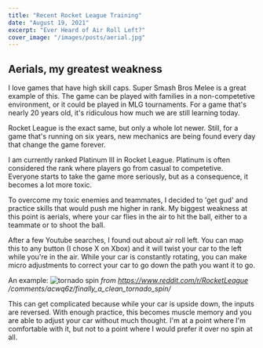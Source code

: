 ```yaml
---
title: "Recent Rocket League Training"
date: "August 19, 2021"
excerpt: "Ever Heard of Air Roll Left?"
cover_image: "/images/posts/aerial.jpg"
---
```


## Aerials, my greatest weakness

I love games that have high skill caps. Super Smash Bros Melee is a great
example of this. The game can be played with families in a non-competetive
environment, or it could be played in MLG tournaments. For a game that's nearly
20 years old, it's ridiculous how much we are still learning today.

Rocket League is the exact same, but only a whole lot newer. Still, for a game
that's running on six years, new mechanics are being found every day that change
the game forever.

I am currently ranked Platinum III in Rocket League. Platinum is often considered
the rank where players go from casual to competetive. Everyone starts to take the game
more seriously, but as a consequence, it becomes a lot more toxic.

To overcome my toxic enemies and teammates, I decided to 'get gud' and practice
skills that would push me higher in rank. My biggest weakness at this point is
aerials, where your car flies in the air to hit the ball, either to a teammate
or to shoot the ball.

After a few Youtube searches, I found out about air roll left. You can map this
to any button (I chose X on Xbox) and it will twist your car to the left while
you're in the air. While your car is constantly rotating, you can make micro adjustments
to correct your car to go down the path you want it to go.

An example:
![tornado spin](/images/posts/tornado-spin.gif)
_from https://www.reddit.com/r/RocketLeague
/comments/acwq6z/finally_a_clean_tornado_spin/_

This can get complicated because while your car is upside down, the inputs are
reversed. With enough practice, this becomes muscle memory and you are able to
adjust your car without much thought. I'm at a point where I'm comfortable with
it, but not to a point where I would prefer it over no spin at all.
